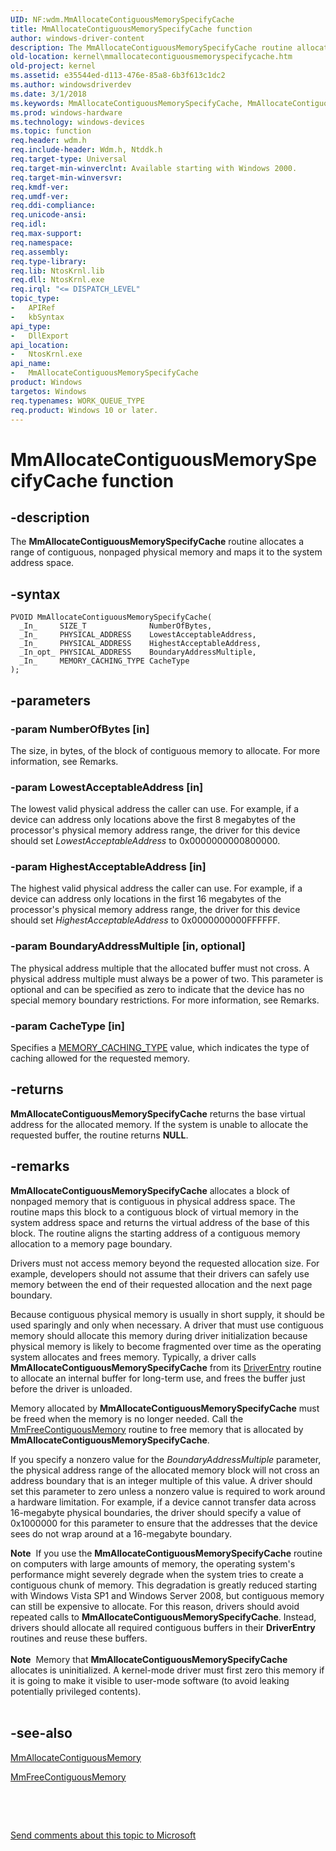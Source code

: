 ```yaml
---
UID: NF:wdm.MmAllocateContiguousMemorySpecifyCache
title: MmAllocateContiguousMemorySpecifyCache function
author: windows-driver-content
description: The MmAllocateContiguousMemorySpecifyCache routine allocates a range of contiguous, nonpaged physical memory and maps it to the system address space.
old-location: kernel\mmallocatecontiguousmemoryspecifycache.htm
old-project: kernel
ms.assetid: e35544ed-d113-476e-85a8-6b3f613c1dc2
ms.author: windowsdriverdev
ms.date: 3/1/2018
ms.keywords: MmAllocateContiguousMemorySpecifyCache, MmAllocateContiguousMemorySpecifyCache routine [Kernel-Mode Driver Architecture], k106_764af538-9f9b-432b-af6a-4a6b7addd95d.xml, kernel.mmallocatecontiguousmemoryspecifycache, wdm/MmAllocateContiguousMemorySpecifyCache
ms.prod: windows-hardware
ms.technology: windows-devices
ms.topic: function
req.header: wdm.h
req.include-header: Wdm.h, Ntddk.h
req.target-type: Universal
req.target-min-winverclnt: Available starting with Windows 2000.
req.target-min-winversvr: 
req.kmdf-ver: 
req.umdf-ver: 
req.ddi-compliance: 
req.unicode-ansi: 
req.idl: 
req.max-support: 
req.namespace: 
req.assembly: 
req.type-library: 
req.lib: NtosKrnl.lib
req.dll: NtosKrnl.exe
req.irql: "<= DISPATCH_LEVEL"
topic_type:
-	APIRef
-	kbSyntax
api_type:
-	DllExport
api_location:
-	NtosKrnl.exe
api_name:
-	MmAllocateContiguousMemorySpecifyCache
product: Windows
targetos: Windows
req.typenames: WORK_QUEUE_TYPE
req.product: Windows 10 or later.
---
```


# MmAllocateContiguousMemorySpecifyCache function


## -description


The <b>MmAllocateContiguousMemorySpecifyCache</b> routine allocates a range of contiguous, nonpaged physical memory and maps it to the system address space.


## -syntax


````
PVOID MmAllocateContiguousMemorySpecifyCache(
  _In_     SIZE_T              NumberOfBytes,
  _In_     PHYSICAL_ADDRESS    LowestAcceptableAddress,
  _In_     PHYSICAL_ADDRESS    HighestAcceptableAddress,
  _In_opt_ PHYSICAL_ADDRESS    BoundaryAddressMultiple,
  _In_     MEMORY_CACHING_TYPE CacheType
);
````


## -parameters




### -param NumberOfBytes [in]

The size, in bytes, of the block of contiguous memory to allocate. For more information, see Remarks.


### -param LowestAcceptableAddress [in]

The lowest valid physical address the caller can use. For example, if a device can address only locations above the first 8 megabytes of the processor's physical memory address range, the driver for this device  should set <i>LowestAcceptableAddress</i> to 0x0000000000800000.


### -param HighestAcceptableAddress [in]

The highest valid physical address the caller can use. For example, if a device can address only locations in the first 16 megabytes of the processor's physical memory address range, the driver for this device should set <i>HighestAcceptableAddress</i> to 0x0000000000FFFFFF.


### -param BoundaryAddressMultiple [in, optional]

The physical address multiple that the allocated buffer must not cross. A physical address multiple must always be a power of two. This parameter is optional and can be specified as zero to indicate that the device has no special memory boundary restrictions. For more information, see Remarks.


### -param CacheType [in]

Specifies a <a href="..\wudfwdm\ne-wudfwdm-_memory_caching_type.md">MEMORY_CACHING_TYPE</a> value, which indicates the type of caching allowed for the requested memory.


## -returns



<b>MmAllocateContiguousMemorySpecifyCache</b> returns the base virtual address for the allocated memory. If the system is unable to allocate the requested buffer, the routine returns <b>NULL</b>.




## -remarks



<b>MmAllocateContiguousMemorySpecifyCache</b> allocates a block of nonpaged memory that is contiguous in physical address space. The routine maps this block to a contiguous block of virtual memory in the system address space and returns the virtual address of the base of this block. The routine aligns the starting address of a contiguous memory allocation to a memory page boundary.

Drivers must not access memory beyond the requested allocation size. For example, developers should not assume that their drivers can safely use memory between the end of their requested allocation and the next page boundary.

Because contiguous physical memory is usually in short supply, it should be used sparingly and only when necessary. A driver that must use contiguous memory should allocate this memory during driver initialization because physical memory is likely to become fragmented over time as the operating system allocates and frees memory. Typically, a driver calls <b>MmAllocateContiguousMemorySpecifyCache</b> from its <a href="..\wudfwdm\nc-wudfwdm-driver_initialize.md">DriverEntry</a> routine to allocate an internal buffer for long-term use, and frees the buffer just before the driver is unloaded.

Memory allocated by <b>MmAllocateContiguousMemorySpecifyCache</b> must be freed when the memory is no longer needed. Call the <a href="..\wdm\nf-wdm-mmfreecontiguousmemory.md">MmFreeContiguousMemory</a> routine to free memory that is allocated by <b>MmAllocateContiguousMemorySpecifyCache</b>.

If you specify a nonzero value for the <i>BoundaryAddressMultiple</i> parameter, the physical address range of the allocated memory block will not cross an address boundary that is an integer multiple of this value. A driver should set this parameter to zero unless a nonzero value is required to work around a hardware limitation. For example, if a device cannot transfer data across 16-megabyte physical boundaries, the driver should specify a value of 0x1000000 for this parameter to ensure that the addresses that the device sees do not wrap around at a 16-megabyte boundary.

<div class="alert"><b>Note</b>  If you use the <b>MmAllocateContiguousMemorySpecifyCache</b> routine on computers with large amounts of memory, the operating system's performance might severely degrade when the system tries to create a contiguous chunk of memory. This degradation is greatly reduced starting with Windows Vista SP1 and Windows Server 2008, but contiguous memory can still be expensive to allocate. For this reason, drivers should avoid repeated calls to <b>MmAllocateContiguousMemorySpecifyCache</b>. Instead, drivers should allocate all required contiguous buffers in their <b>DriverEntry</b> routines and reuse these buffers.</div>
<div> </div>
<div class="alert"><b>Note</b>  Memory that <b>MmAllocateContiguousMemorySpecifyCache</b> allocates is uninitialized. A kernel-mode driver must first zero this memory if it is going to make it visible to user-mode software (to avoid leaking potentially privileged contents).</div>
<div> </div>



## -see-also

<a href="..\wdm\nf-wdm-mmallocatecontiguousmemory.md">MmAllocateContiguousMemory</a>



<a href="..\wdm\nf-wdm-mmfreecontiguousmemory.md">MmFreeContiguousMemory</a>



 

 

<a href="mailto:wsddocfb@microsoft.com?subject=Documentation%20feedback [kernel\kernel]:%20MmAllocateContiguousMemorySpecifyCache routine%20 RELEASE:%20(3/1/2018)&amp;body=%0A%0APRIVACY STATEMENT%0A%0AWe use your feedback to improve the documentation. We don't use your email address for any other purpose, and we'll remove your email address from our system after the issue that you're reporting is fixed. While we're working to fix this issue, we might send you an email message to ask for more info. Later, we might also send you an email message to let you know that we've addressed your feedback.%0A%0AFor more info about Microsoft's privacy policy, see http://privacy.microsoft.com/en-us/default.aspx." title="Send comments about this topic to Microsoft">Send comments about this topic to Microsoft</a>

